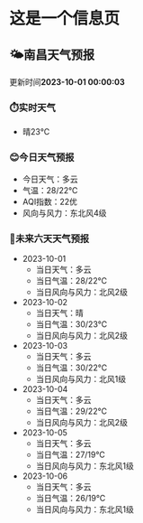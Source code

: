 # 这是一个信息页 
## 🌤️**南昌**天气预报
更新时间**2023-10-01 00:00:03**
### ⏱️实时天气
- 晴23℃
### 😊今日天气预报
- 今日天气：多云
- 气温：28/22℃
- AQI指数：22优
- 风向与风力：东北风4级
### 🤩未来六天天气预报
- 2023-10-01
  - 当日天气：多云
  - 当日气温：28/22℃
  - 当日风向与风力：北风2级
- 2023-10-02
  - 当日天气：晴
  - 当日气温：30/23℃
  - 当日风向与风力：北风2级
- 2023-10-03
  - 当日天气：多云
  - 当日气温：30/22℃
  - 当日风向与风力：北风1级
- 2023-10-04
  - 当日天气：多云
  - 当日气温：29/22℃
  - 当日风向与风力：北风2级
- 2023-10-05
  - 当日天气：多云
  - 当日气温：27/19℃
  - 当日风向与风力：东北风1级
- 2023-10-06
  - 当日天气：多云
  - 当日气温：26/19℃
  - 当日风向与风力：东北风1级

